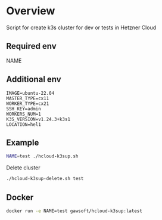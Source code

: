 # Overview
Script for create k3s cluster for dev or tests in Hetzner Cloud

## Required env
NAME

## Additional env
```
IMAGE=ubuntu-22.04
MASTER_TYPE=cx11
WORKER_TYPE=cx21
SSH_KEY=admin
WORKERS_NUM=1
K3S_VERSION=v1.24.3+k3s1
LOCATION=hel1
```

## Example
```sh
NAME=test ./hcloud-k3sup.sh
```

Delete cluster
```sh
./hcloud-k3sup-delete.sh test
```

## Docker
```sh
docker run -e NAME=test gawsoft/hcloud-k3sup:latest 
```